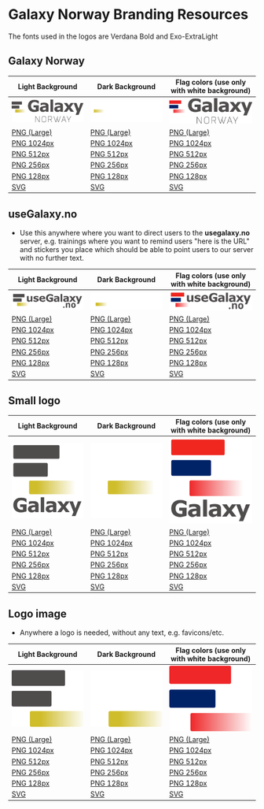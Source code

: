 # Galaxy Norway Branding Resources

The fonts used in the logos are Verdana Bold and Exo-ExtraLight



## Galaxy Norway

Light Background                                   | Dark Background                                            | Flag colors (use only with white background)                                           
------------------------------------------         | --------------------------------------------------         | --------------------------------------------------        
![](galaxy-norway/galaxy-norway.256.png)           | ![](galaxy-norway.inv/galaxy-norway.inv.256.png)           | ![](galaxy-norway.flag/galaxy-norway.flag.256.png)        
[PNG (Large)](galaxy-norway/galaxy-norway.png)     | [PNG (Large)](galaxy-norway.inv/galaxy-norway.inv.png)     | [PNG (Large)](galaxy-norway.flag/galaxy-norway.flag.png)     
[PNG 1024px](galaxy-norway/galaxy-norway.1024.png) | [PNG 1024px](galaxy-norway.inv/galaxy-norway.inv.1024.png) | [PNG 1024px](galaxy-norway.flag/galaxy-norway.flag.1024.png)
[PNG 512px](galaxy-norway/galaxy-norway.512.png)   | [PNG 512px](galaxy-norway.inv/galaxy-norway.inv.512.png)   | [PNG 512px](galaxy-norway.flag/galaxy-norway.flag.512.png)  
[PNG 256px](galaxy-norway/galaxy-norway.256.png)   | [PNG 256px](galaxy-norway.inv/galaxy-norway.inv.256.png)   | [PNG 256px](galaxy-norway.flag/galaxy-norway.flag.256.png)  
[PNG 128px](galaxy-norway/galaxy-norway.128.png)   | [PNG 128px](galaxy-norway.inv/galaxy-norway.inv.128.png)   | [PNG 128px](galaxy-norway.flag/galaxy-norway.flag.128.png)  
[SVG](galaxy-norway/galaxy-norway.svg)             | [SVG](galaxy-norway.inv/galaxy-norway.inv.svg)             | [SVG](galaxy-norway.flag/galaxy-norway.flag.svg)            

## useGalaxy.no

- Use this anywhere where you want to direct users to the **usegalaxy.no** server, e.g. trainings where you want to remind users "here is the URL" and stickers you
  place which should be able to point users to our server with no further text.

Light Background                                 | Dark Background                                          | Flag colors (use only with white background)                                        
----------------------------------------         | ----------------------------------------------           | ----------------------------------------------                                        
![](useGalaxy.no/useGalaxy.no.256.png)           | ![](useGalaxy.no.inv/useGalaxy.no.inv.256.png)           | ![](useGalaxy.no.flag/useGalaxy.no.flag.256.png)          
[PNG (Large)](useGalaxy.no/useGalaxy.no.png)     | [PNG (Large)](useGalaxy.no.inv/useGalaxy.no.inv.png)     | [PNG (Large)](useGalaxy.no.flag/useGalaxy.no.flag.png)    
[PNG 1024px](useGalaxy.no/useGalaxy.no.1024.png) | [PNG 1024px](useGalaxy.no.inv/useGalaxy.no.inv.1024.png) | [PNG 1024px](useGalaxy.no.flag/useGalaxy.no.flag.1024.png)
[PNG 512px](useGalaxy.no/useGalaxy.no.512.png)   | [PNG 512px](useGalaxy.no.inv/useGalaxy.no.inv.512.png)   | [PNG 512px](useGalaxy.no.flag/useGalaxy.no.flag.512.png)  
[PNG 256px](useGalaxy.no/useGalaxy.no.256.png)   | [PNG 256px](useGalaxy.no.inv/useGalaxy.no.inv.256.png)   | [PNG 256px](useGalaxy.no.flag/useGalaxy.no.flag.256.png)  
[PNG 128px](useGalaxy.no/useGalaxy.no.128.png)   | [PNG 128px](useGalaxy.no.inv/useGalaxy.no.inv.128.png)   | [PNG 128px](useGalaxy.no.flag/useGalaxy.no.flag.128.png)  
[SVG](useGalaxy.no/useGalaxy.no.svg)             | [SVG](useGalaxy.no/useGalaxy.no.inv.svg)                 | [SVG](useGalaxy.flag/useGalaxy.no.flag.svg)              

## Small logo

Light Background                               | Dark Background                                        | Flag colors (use only with white background)                                        
----------------------------------------       | --------------------------------------------           | --------------------------------------------           
![](galaxy-small/galaxy-small.256.png)           | ![](galaxy-small.inv/galaxy-small.inv.256.png)           | ![](galaxy-small.flag/galaxy-small.flag.256.png)           
[PNG (Large)](galaxy-small/galaxy-small.png)     | [PNG (Large)](galaxy-small.inv/galaxy-small.inv.png)     | [PNG (Large)](galaxy-small.flag/galaxy-small.flag.png)     
[PNG 1024px](galaxy-small/galaxy-small.1024.png) | [PNG 1024px](galaxy-small.inv/galaxy-small.inv.1024.png) | [PNG 1024px](galaxy-small.flag/galaxy-small.flag.1024.png) 
[PNG 512px](galaxy-small/galaxy-small.512.png)   | [PNG 512px](galaxy-small.inv/galaxy-small.inv.512.png)   | [PNG 512px](galaxy-small.flag/galaxy-small.flag.512.png)   
[PNG 256px](galaxy-small/galaxy-small.256.png)   | [PNG 256px](galaxy-small.inv/galaxy-small.inv.256.png)   | [PNG 256px](galaxy-small.flag/galaxy-small.flag.256.png)   
[PNG 128px](galaxy-small/galaxy-small.128.png)   | [PNG 128px](galaxy-small.inv/galaxy-small.inv.128.png)   | [PNG 128px](galaxy-small.flag/galaxy-small.flag.128.png)   
[SVG](galaxy-small/galaxy-small.svg)             | [SVG](galaxy-small.inv/galaxy-small.inv.svg)             | [SVG](galaxy-small.flag/galaxy-small.flag.svg)             


## Logo image

- Anywhere a logo is needed, without any text, e.g. favicons/etc.

Light Background                               | Dark Background                                        | Flag colors (use only with white background)             
----------------------------------------       | --------------------------------------------           | --------------------------------------------           
![](galaxy-logo/galaxy-logo.256.png)           | ![](galaxy-logo.inv/galaxy-logo.inv.256.png)           | ![](galaxy-logo.flag/galaxy-logo.flag.256.png)           
[PNG (Large)](galaxy-logo/galaxy-logo.png)     | [PNG (Large)](galaxy-logo.inv/galaxy-logo.inv.png)     | [PNG (Large)](galaxy-logo.flag/galaxy-logo.flag.png)     
[PNG 1024px](galaxy-logo/galaxy-logo.1024.png) | [PNG 1024px](galaxy-logo.inv/galaxy-logo.inv.1024.png) | [PNG 1024px](galaxy-logo.flag/galaxy-logo.flag.1024.png) 
[PNG 512px](galaxy-logo/galaxy-logo.512.png)   | [PNG 512px](galaxy-logo.inv/galaxy-logo.inv.512.png)   | [PNG 512px](galaxy-logo.flag/galaxy-logo.flag.512.png)   
[PNG 256px](galaxy-logo/galaxy-logo.256.png)   | [PNG 256px](galaxy-logo.inv/galaxy-logo.inv.256.png)   | [PNG 256px](galaxy-logo.flag/galaxy-logo.flag.256.png)   
[PNG 128px](galaxy-logo/galaxy-logo.128.png)   | [PNG 128px](galaxy-logo.inv/galaxy-logo.inv.128.png)   | [PNG 128px](galaxy-logo.flag/galaxy-logo.flag.128.png)   
[SVG](galaxy-logo/galaxy-logo.svg)             | [SVG](galaxy-logo.inv/galaxy-eu-logo.inv.svg)          | [SVG](galaxy-logo.flag/galaxy-logo.flag.svg)             